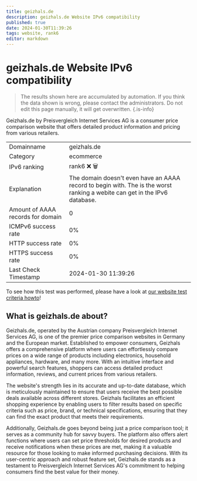 ```yaml
---
title: geizhals.de
description: geizhals.de Website IPv6 compatibility
published: true
date: 2024-01-30T11:39:26
tags: website, rank6
editor: markdown
---
```


# geizhals.de Website IPv6 compatibility

> The results shown here are accumulated by automation. If you think the data shown is wrong, please contact the administrators. 
> Do not edit this page manually, it will get overwritten.
{.is-info}

Geizhals.de by Preisvergleich Internet Services AG is a consumer price comparison website that offers detailed product information and pricing from various retailers.


|   |   |
| - | - |
| Domainname | geizhals.de
| Category | ecommerce |
| IPv6 ranking | rank6 :x: :wastebasket: |
| Explanation | The domain doesn't even have an AAAA record to begin with. The is the worst ranking a webite can get in the IPv6 database. |
| Amount of AAAA records for domain | 0 |
| ICMPv6 success rate | 0%|
| HTTP success rate | 0% |
| HTTPS success rate | 0% |
| Last Check Timestamp | 2024-01-30 11:39:26 |

To see how this test was performed, please have a look at [our website test criteria howto](/howto/testcriteria/website)!


## What is geizhals.de about?
Geizhals.de, operated by the Austrian company Preisvergleich Internet Services AG, is one of the premier price comparison websites in Germany and the European market. Established to empower consumers, Geizhals offers a comprehensive platform where users can effortlessly compare prices on a wide range of products including electronics, household appliances, hardware, and many more. With an intuitive interface and powerful search features, shoppers can access detailed product information, reviews, and current prices from various retailers.

The website's strength lies in its accurate and up-to-date database, which is meticulously maintained to ensure that users receive the best possible deals available across different stores. Geizhals facilitates an efficient shopping experience by enabling users to filter results based on specific criteria such as price, brand, or technical specifications, ensuring that they can find the exact product that meets their requirements.

Additionally, Geizhals.de goes beyond being just a price comparison tool; it serves as a community hub for savvy buyers. The platform also offers alert functions where users can set price thresholds for desired products and receive notifications when these prices are met, making it a valuable resource for those looking to make informed purchasing decisions. With its user-centric approach and robust feature set, Geizhals.de stands as a testament to Preisvergleich Internet Services AG's commitment to helping consumers find the best value for their money.

